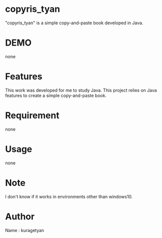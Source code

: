 # copyris_tyan
"copyris_tyan" is a simple copy-and-paste book developed in Java.

# DEMO
none

# Features
This work was developed for me to study Java.
This project relies on Java features to create a simple copy-and-paste book.

# Requirement
none

# Usage
none

# Note
I don't know if it works in environments other than windows10.

# Author
Name : kuragetyan


